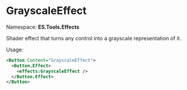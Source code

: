 # GrayscaleEffect
Namespace: **ES.Tools.Effects**

Shader effect that turns any control into a grayscale representation of it.

Usage:

``` XML
<Button Content="GrayscaleEffect">
  <Button.Effect>
    <effects:GrayscaleEffect />
  </Button.Effect>
</Button>
```
